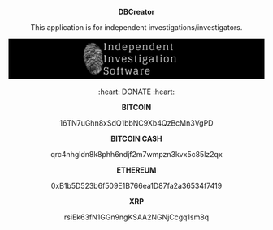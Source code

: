  <p align="center">
  <b>DBCreator</b>
  
  <p align="center">
This application is for independent investigations/investigators.

![IIS](https://github.com/Dev913/DBCreator/blob/main/Images/IIS.png)

<p align="center">
  :heart: DONATE :heart:
  
  <p align="center">
    <b>BITCOIN</b>
  
  <p align="center">
  16TN7uGhn8xSdQ1bbNC9Xb4QzBcMn3VgPD
  
  <p align="center">  
  <b>BITCOIN CASH</b>
    <p align="center">
  qrc4nhgldn8k8phh6ndjf2m7wmpzn3kvx5c85lz2qx
    <p align="center">
    <b>ETHEREUM</b>
    <p align="center">  
  0xB1b5D523b6f509E1B766ea1D87fa2a36534f7419
  <p align="center">
  <b>XRP</b>
    <p align="center">
  rsiEk63fN1GGn9ngKSAA2NGNjCcgq1sm8q
</p>
